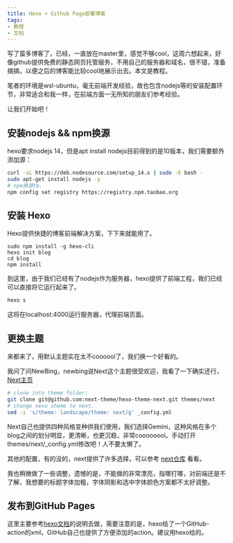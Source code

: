 ```yaml
---
title: Hexo + Github Page部署博客
tags:
- 教程
- 文档
---
```


写了蛮多博客了，已经，一直放在master里，感觉不够cool，这周六想起来，好像github提供免费的静态网页托管服务，不用自己的服务器和域名，很不错，准备搞搞，以便之后的博客能比较cool地展示出去。本文是教程。

笔者的环境是wsl-ubuntu，毫无前端开发经验，故也包含nodejs等的安装配置环节，非常适合和我一样，在前端方面一无所知的朋友们参考经验。

让我们开始吧！
<!--more-->

## 安装nodejs && npm换源

hexo要求nodejs 14，但是apt install nodejs目前得到的是10版本，我们需要额外添加源：

```sh
curl -sL https://deb.nodesource.com/setup_14.x | sudo -E bash -
sudo apt-get install nodejs -y
# npm换源tb.
npm config set registry https://registry.npm.taobao.org
```

## 安装 Hexo

Hexo提供快捷的博客前端解决方案，下下来就能用了。

```
sudo npm install -g hexo-cli
hexo init blog
cd blog
npm install
```

到这里，由于我们已经有了nodejs作为服务器，hexo提供了前端工程，我们已经可以直接将它运行起来了。

```sh
hexo s
```

这将在localhost:4000运行服务器，代理前端页面。

## 更换主题

来都来了，用默认主题实在太不coooool了，我们换一个好看的。

我问了问NewBing，newbing说Next这个主题很受欢迎，我看了一下确实还行，[Next主页](https://github.com/next-theme/hexo-theme-next)

```sh
# clone into theme folder:
git clone git@github.com:next-theme/hexo-theme-next.git themes/next
# change nexo sheme to next.
sed -i 's/theme: landscape/theme: next/g' _config.yml
```

Next自己也提供四种风格变种供我们使用，我们选择Gemini，这种风格在多个blog之间的划分明显，更清晰，也更沉稳，非常coooooool。手动打开themes/next/_config.yml修改吧！人不要太懒了。

其他的配置，有的没的，next提供了许多选择，可以参考 [next仓库](https://github.com/next-theme/hexo-theme-next/tree/master) 看看。  

我也稍微做了一些调整，遗憾的是，不能做的非常漂亮，指哪打哪，对前端还是不了解，我想要的标题字体加粗，字体阴影和选中字体颜色方案都不太好调整。  

## 发布到GitHub Pages

这里主要参考[hexo文档](https://hexo.io/zh-cn/docs/github-pages)的说明去做，需要注意的是，hexo给了一个GitHub-action的xml，GitHub自己也提供了方便添加的action。建议用hexo给的。



